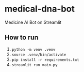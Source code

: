 # medical-dna-bot
Medicine AI Bot on Streamlit

## How to run

1. `python -m venv .venv`
2. `source .venv/bin/activate`
3. `pip install -r requirements.txt`
4. `streamlit run main.py`
